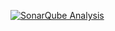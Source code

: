 
[![SonarQube Analysis](https://github.com/christophe-havard-sonarsource/Github_Actions_DotNetCore/actions/workflows/main.yml/badge.svg)](https://github.com/christophe-havard-sonarsource/Github_Actions_DotNetCore/actions/workflows/main.yml)
